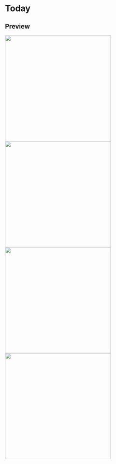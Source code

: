 # Today


## Preview
<img src="https://user-images.githubusercontent.com/77606385/236544473-18a01ceb-5ed4-4904-bf4e-034ebadfcc8d.png#gh-light-mode-only" width="350"/><img src="https://user-images.githubusercontent.com/77606385/236544542-423f8855-b54b-427b-91e5-2c91aed8955b.png#gh-dark-mode-only" width="350"/><img src="https://user-images.githubusercontent.com/77606385/236544918-35c4686c-0142-4b6e-a67f-befa4ee77437.png#gh-light-mode-only" width="350"/><img src="https://user-images.githubusercontent.com/77606385/236544994-4383a6b8-d75a-4272-8528-9f17ac85f9a2.png#gh-dark-mode-only" width="350"/>
